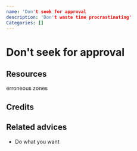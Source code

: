 ```yaml
---
name: 'Don't seek for approval
description: 'Don't waste time procrastinating'
Categories: []
---
```

# Don't seek for approval

## Resources

erroneous zones
## Credits


## Related advices

- Do what you want
